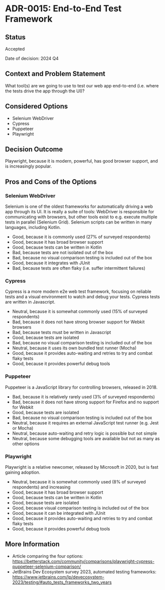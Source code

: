 # ADR-0015: End-to-End Test Framework

## Status

Accepted

Date of decision: 2024 Q4

## Context and Problem Statement

What tool(s) are we going to use to test our web app end-to-end (i.e. where the tests drive the app through the UI)?

## Considered Options

* Selenium WebDriver
* Cypress
* Puppeteer
* Playwright

## Decision Outcome

Playwright, because it is modern, powerful, has good browser support, and is increasingly popular.

## Pros and Cons of the Options

### Selenium WebDriver

Selenium is one of the oldest frameworks for automatically driving a web app through its UI. It is really a suite of
tools: WebDriver is responsible for communicating with browsers, but other tools exist to e.g. execute multiple tests in
parallel (Selenium Grid). Selenium scripts can be written in many languages, including Kotlin.

* Good, because it is commonly used (27% of surveyed respondents)
* Good, because it has broad browser support
* Good, because tests can be written in Kotlin
* Bad, because tests are not isolated out of the box
* Bad, because no visual comparison testing is included out of the box
* Good, because it integrates with JUnit
* Bad, because tests are often flaky (i.e. suffer intermittent failures)

### Cypress

Cypress is a more modern e2e web test framework, focusing on reliable tests and a visual environment to watch and debug
your tests. Cypress tests are written in Javascript.

* Neutral, because it is somewhat commonly used (15% of surveyed respondents)
* Bad, because it does not have strong browser support for Webkit browsers
* Bad, because tests must be written in Javascript
* Good, because tests are isolated
* Bad, because no visual comparison testing is included out of the box
* Neutral, because it uses its own bundled test runner (Mocha)
* Good, because it provides auto-waiting and retries to try and combat flaky tests
* Good, because it provides powerful debug tools

### Puppeteer

Puppeteer is a JavaScript library for controlling browsers, released in 2018.

* Bad, because it is relatively rarely used (3% of surveyed respondents)
* Bad, because it does not have strong support for Firefox and no support for Webkit
* Good, because tests are isolated
* Bad, because no visual comparison testing is included out of the box
* Neutral, because it requires an external JavaScript test runner (e.g. Jest or Mocha)
* Neutral, because auto-waiting and retry logic is possible but not simple
* Neutral, because some debugging tools are available but not as many as other options

### Playwright

Playwright is a relative newcomer, released by Microsoft in 2020, but is fast gaining adoption.

* Neutral, because it is somewhat commonly used (8% of surveyed respondents) and increasing
* Good, because it has broad browser support
* Good, because tests can be written in Kotlin
* Good, because tests are isolated
* Good, because visual comparison testing is included out of the box
* Good, because it can be integrated with JUnit
* Good, because it provides auto-waiting and retries to try and combat flaky tests
* Good, because it provides powerful debug tools

## More Information

* Article comparing the four
  options: https://betterstack.com/community/comparisons/playwright-cypress-puppeteer-selenium-comparison/
* JetBrains Dev Ecosystem survey 2023, automated testing
  frameworks: https://www.jetbrains.com/lp/devecosystem-2023/testing/#auto_tests_frameworks_two_years  